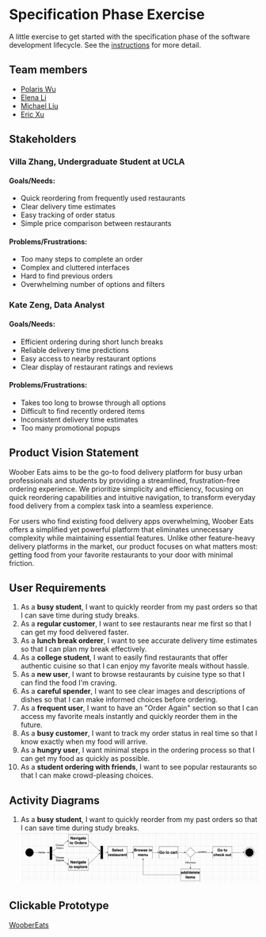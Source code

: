 # Specification Phase Exercise

A little exercise to get started with the specification phase of the software development lifecycle. See the [instructions](instructions.md) for more detail.

## Team members

- [Polaris Wu](https://github.com/Polaris-Wu450)
- [Elena Li](https://github.com/HuixinLi-Elena)
- [Michael Liu](https://github.com/Michaelliu1017)
- [Eric Xu](https://github.com/EricXu1244)

## Stakeholders

### Villa Zhang, Undergraduate Student at UCLA

#### Goals/Needs:

- Quick reordering from frequently used restaurants
- Clear delivery time estimates
- Easy tracking of order status
- Simple price comparison between restaurants

#### Problems/Frustrations:

- Too many steps to complete an order
- Complex and cluttered interfaces
- Hard to find previous orders
- Overwhelming number of options and filters

### Kate Zeng, Data Analyst

#### Goals/Needs:

- Efficient ordering during short lunch breaks
- Reliable delivery time predictions
- Easy access to nearby restaurant options
- Clear display of restaurant ratings and reviews

#### Problems/Frustrations:

- Takes too long to browse through all options
- Difficult to find recently ordered items
- Inconsistent delivery time estimates
- Too many promotional popups

## Product Vision Statement

Woober Eats aims to be the go-to food delivery platform for busy urban professionals and students by providing a streamlined, frustration-free ordering experience. We prioritize simplicity and efficiency, focusing on quick reordering capabilities and intuitive navigation, to transform everyday food delivery from a complex task into a seamless experience.

For users who find existing food delivery apps overwhelming, Woober Eats offers a simplified yet powerful platform that eliminates unnecessary complexity while maintaining essential features. Unlike other feature-heavy delivery platforms in the market, our product focuses on what matters most: getting food from your favorite restaurants to your door with minimal friction.

## User Requirements

1. As a **busy student**, I want to quickly reorder from my past orders so that I can save time during study breaks.
2. As a **regular customer**, I want to see restaurants near me first so that I can get my food delivered faster.
3. As a **lunch break orderer**, I want to see accurate delivery time estimates so that I can plan my break effectively.
4. As a **college student**, I want to easily find restaurants that offer authentic cuisine so that I can enjoy my favorite meals without hassle.
5. As a **new user**, I want to browse restaurants by cuisine type so that I can find the food I'm craving.
6. As a **careful spender**, I want to see clear images and descriptions of dishes so that I can make informed choices before ordering.
7. As a **frequent user**, I want to have an "Order Again" section so that I can access my favorite meals instantly and quickly reorder them in the future.
8. As a **busy customer**, I want to track my order status in real time so that I know exactly when my food will arrive.
9. As a **hungry user**, I want minimal steps in the ordering process so that I can get my food as quickly as possible.
10. As a **student ordering with friends**, I want to see popular restaurants so that I can make crowd-pleasing choices.

## Activity Diagrams

1. As a **busy student**, I want to quickly reorder from my past orders so that I can save time during study breaks.
![UML_busy_student](UML_busy_student_1.3.png)

## Clickable Prototype

[WooberEats](https://www.figma.com/proto/0NY5oPtD1NMwXB0cYLTrbz/Woober-Eats-Team?node-id=4-2&t=e765apebxwg1oja8-1&scaling=scale-down&content-scaling=fixed&page-id=0%3A1&starting-point-node-id=4%3A2)